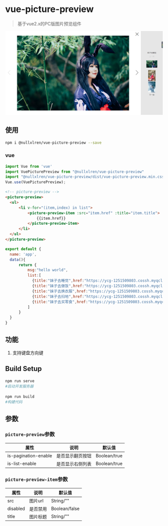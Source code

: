 # vue-picture-preview

> 基于vue2.x的PC版图片预览组件

![image](./images/20180502164804.png)

## 使用

```bash
npm i @nullxlren/vue-picture-preview --save
```

### vue

```javascript
import Vue from 'vue'
import VuePicturePreview from "@nullxlren/vue-picture-preview"
import "@nullxlren/vue-picture-preview/dist/vue-picture-preview.min.css"
Vue.use(VuePicturePreview);
```

```html
<!-- picture-preview -->
<picture-preview>
  <ul>
      <li v-for="(item,index) in list">
          <picture-preview-item :src="item.href" :title="item.title">
              {{item.href}}
          </picture-preview-item>
      </li>
  </ul>
</picture-preview>
```

```javascript
export default {
  name: 'app',
  data(){
      return {
          msg:"hello world",
          list:[
            {title:"妹子去睡觉",href:"https://ycg-1251509803.cossh.myqcloud.com/activity/works/avatar-1521115361957.jpg"},
            {title:"妹子去做饭",href:"https://ycg-1251509803.cossh.myqcloud.com/activity/works/avatar-1521115092303.jpeg"},
            {title:"妹子去换衣服",href:"https://ycg-1251509803.cossh.myqcloud.com/activity/works/avatar-1521115961751.jpg"},
            {title:"妹子去扫地",href:"https://ycg-1251509803.cossh.myqcloud.com/activity/works/avatar-1521114009969.jpg"},
            {title:"妹子去买零食",href:"https://ycg-1251509803.cossh.myqcloud.com/activity/works/avatar-1521114710785.jpg"}
          ]
      }
  }
}
```

## 功能

1. 支持键盘方向键

## Build Setup

``` bash
npm run serve
#启动开发服务器

npm run build
#构建代码
```
## 参数

### `picture-preview`参数

属性 | 说明 | 默认值
----------|--------|---------
is-pagination-enable | 是否显示翻页按钮 | Boolean/true
is-list-enable | 是否显示右侧列表 | Boolean/true

### `picture-preview-item`参数

属性 | 说明 | 默认值
----------|--------|---------
src | 图片url | String/""
disabled | 是否禁用 | Boolean/false
title | 图片标题 |  String/""
